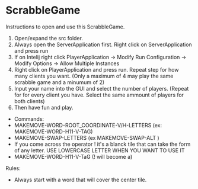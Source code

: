 # ScrabbleGame

Instructions to open and use this ScrabbleGame.

1. Open/expand the src folder.
2. Always open the ServerApplication first. Right click on ServerApplication
   and press run
3. If on Intelij right click PlayerApplication -> Modify Run Configuration
   -> Modify Options -> Allow Multiple Instances
4. Right click on PlayerApplication and press run. Repeat step for how many
   clients you want. (Only a maximum of 4 may play the same scrabble game and 
    a minumum of 2)
5. Input your name into the GUI and select the number of players. (Repeat for
    for every client you have. Select the same ammount of players for both clients)
6. Then have fun and play.

- Commands:
- MAKEMOVE-WORD-ROOT_COORDINATE-V/H-LETTERS (ex: MAKEMOVE-WORD-H11-V-TAG)
- MAKEMOVE-SWAP-LETTERS (ex MAKEMOVE-SWAP-ALT )
- If you come across the operator ! it's a blanck tile that can take the form 
  of any letter. USE LOWERCASE LETTER WHEN YOU WANT TO USE IT
- MAKEMOVE-WORD-H11-V-TaG (! will become a)

Rules:
- Always start with a word that will cover the center tile.